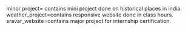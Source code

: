 minor project= contains mini project done on historical places in india.
weather_project=contains responsive website done in class hours.
sravar_website=contains major project for internship certification.
